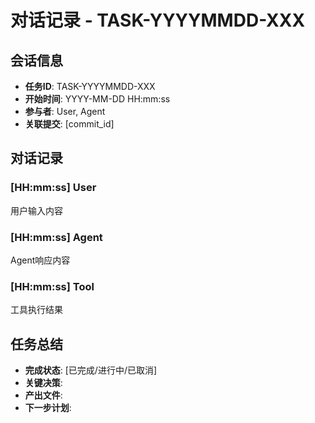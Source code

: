 # 对话记录 - TASK-YYYYMMDD-XXX

## 会话信息
- **任务ID**: TASK-YYYYMMDD-XXX
- **开始时间**: YYYY-MM-DD HH:mm:ss
- **参与者**: User, Agent
- **关联提交**: [commit_id]

## 对话记录

### [HH:mm:ss] User
用户输入内容

### [HH:mm:ss] Agent  
Agent响应内容

### [HH:mm:ss] Tool
工具执行结果

## 任务总结
- **完成状态**: [已完成/进行中/已取消]
- **关键决策**: 
- **产出文件**: 
- **下一步计划**: 